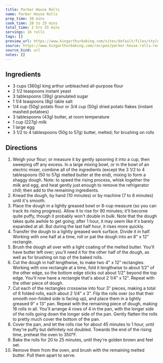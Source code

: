```yaml
---
title: Parker House Rolls
name: Parker House Rolls
prep_time: 20 mins
cook_time: 20 to 25 mins
total_time: 2 hrs 55 mins
servings: 16 rolls
tags: []
preview_url: https://www.kingarthurbaking.com/sites/default/files/styles/featured_image/public/2019-10/parker-house-rolls.jpg?itok=-JJxtdbD
source: https://www.kingarthurbaking.com/recipes/parker-house-rolls-recipe
source_kind: url
notes: []
---
```


## Ingredients
- 3 cups (360g) king arthur unbleached all-purpose flour
- 2 1/2 teaspoons instant yeast
- 3 tablespoons (39g) granulated sugar
- 1 1/4 teaspoons (8g) table salt
- 1/4 cup (50g) potato flour or 3/4 cup (50g) dried potato flakes (instant mashed potatoes)
- 3 tablespoons (43g) butter, at room temperature
- 1 cup (227g) milk
- 1 large egg
- 3 1/2 to 4 tablespoons (50g to 57g) butter, melted; for brushing on rolls


## Directions
1. Weigh your flour; or measure it by gently spooning it into a cup, then sweeping off any excess. In a large mixing bowl, or in the bowl of an electric mixer, combine all of the ingredients (except the 3 1/2 to 4 tablespoons (50 to 57g) melted butter at the end), mixing to form a shaggy dough. Note: to speed the rising process, whisk together the milk and egg, and heat gently just enough to remove the refrigerator chill; then add to the remaining ingredients.
2. Knead the dough, by hand (10 minutes) or by machine (7 to 8 minutes) until it's smooth.
3. Place the dough in a lightly greased bowl or 8-cup measure (so you can track its rising progress). Allow it to rise for 90 minutes; it'll become quite puffy, though it probably won't double in bulk. Note that the dough takes quite awhile to get going; after 1 hour, it may seem like it's barely expanded at all. But during the last half hour, it rises more quickly.
4. Transfer the dough to a lightly greased work surface. Divide it in half. Working with one half at a time, roll or pat the dough into an 8" x 12" rectangle.
5. Brush the dough all over with a light coating of the melted butter. You'll have butter left over; you'll need it for the other half of the dough, as well as for brushing on top of the baked rolls.
6. Cut the dough in half lengthwise, to make two 4" x 12" rectangles. Working with one rectangle at a time, fold it lengthwise to about 1/2" of the other edge, so the bottom edge sticks out about 1/2" beyond the top edge. You'll now have a rectangle that's about 2 1/4" x 12". Repeat with the other piece of dough.
7. Cut each of the rectangles crosswise into four 3" pieces, making a total of 8 folded rolls, each about 2 1/4" x 3". Flip the rolls over (so that their smooth non-folded side is facing up), and place them in a lightly greased 9" x 13" pan. Repeat with the remaining piece of dough, making 16 rolls in all. You'll arrange 4 rows of 4 in the pan, with the longer side of the rolls going down the longer side of the pan. Gently flatten the rolls to pretty much cover the bottom of the pan.
8. Cover the pan, and let the rolls rise for about 45 minutes to 1 hour, until they're puffy but definitely not doubled. Towards the end of the rising time, preheat the oven to 350°F.
9. Bake the rolls for 20 to 25 minutes, until they're golden brown and feel set.
10. Remove them from the oven, and brush with the remaining melted butter. Pull them apart to serve.

